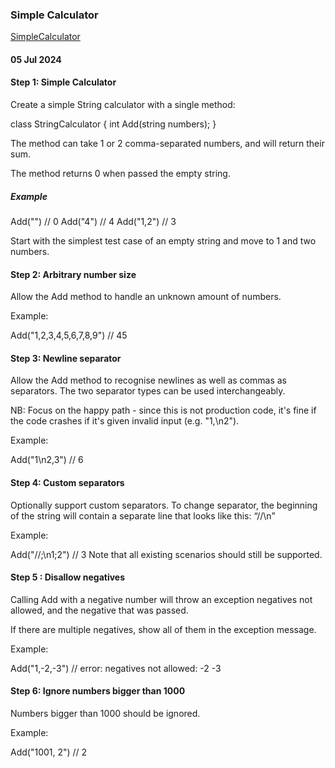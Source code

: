 ### Simple Calculator
[SimpleCalculator]("https://www.codurance.com/katas/string-calculator")

#### 05 Jul 2024


#### Step 1: Simple Calculator

Create a simple String calculator with a single method:

class StringCalculator {
int Add(string numbers);
}

The method can take 1 or 2 comma-separated numbers, and will return their sum.

The method returns 0 when passed the empty string.

##### Example
Add("") // 0
Add("4") // 4
Add("1,2") // 3

Start with the simplest test case of an empty string and move to 1 and two numbers.

#### Step 2: Arbitrary number size

Allow the Add method to handle an unknown amount of numbers.

Example:

Add("1,2,3,4,5,6,7,8,9") // 45

#### Step 3: Newline separator

Allow the Add method to recognise newlines as well as commas as separators. The two separator types can be used interchangeably.

NB: Focus on the happy path - since this is not production code, it's fine if the code crashes if it's given invalid input (e.g. "1,\n2").

Example:

Add("1\n2,3") // 6

#### Step 4: Custom separators

Optionally support custom separators. To change separator, the beginning of the string will contain a separate line that looks like this: “//<separator>\n<numbers>”

Example:

Add("//;\n1;2") // 3
Note that all existing scenarios should still be supported.

#### Step 5 : Disallow negatives

Calling Add with a negative number will throw an exception negatives not allowed, and the negative that was passed.

If there are multiple negatives, show all of them in the exception message.

Example:

Add("1,-2,-3") // error: negatives not allowed: -2 -3

#### Step 6: Ignore numbers bigger than 1000

Numbers bigger than 1000 should be ignored.

Example:

Add("1001, 2") // 2